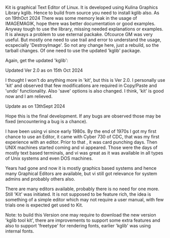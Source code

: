 Kit is graphical Text Editor of Linux. It is developed using Kulina Graphics Library
kglib. Hence to build from source you need to install kglib also.
As on 19thOct 2024
There was some memory leak in the usage of IMAGEMAGIK,
hope there was better documentation or good examples.
Anyway tough to use the library, missing needed  explanations
or examples. It is always a problem to use external packake.
Ofcource GM was very useful. But mostly one need to use trail and
error to understand the usage, ecspecially 'DestroyImage'.
So not any change here, just a rebuild, so the tarball changes.
Of one need to use the updated 'kglib' package.

Again, get the updated 'kglib':

Updated Ver 2.0 as on 15th Oct 2024

I thought I won't do anything more in 'kit', but this
is Ver 2.0. I personally use 'kit' and observed that
few modifications are required in Copy/Paste and 'undo'
functionality. Also 'save' options is also changed.
I think, 'kit' is good now and I am relieved.

Update as on 13thSept 2024

Hope this is the final development.
If any bugs are observed those  may be fixed (encountering a bug is a chance).

I have been using vi since early 1980s. By the end of 1970s I got
my first chance to use an Editor, it came with Cyber 730 of CDC, that was
my first experience with an editor. Prior to that , it was card punching days.
Then UNIX machines started coming and vi appeared. Those were the days
of mostly text based terminals, and vi was great as it was available in
all types of Unix systems and even DOS machines.

Years had gone and now it is mostly graphics based systems and hence many
Graphical Editors are available, but vi still got relevance for system
admins and probably others also.

There are many editors available, probably there is no need for
one more. Still 'Kit' was initiated. It is not supposed to be feature rich,
the idea is something of a  simple editor which may not require a user
manual, with few trials one is expected get used to Kit.

Note: to build this Version one may require to download
the new version 'kglib tool kit', there are improvements 
to support some extra features and also to support 'freetype'
for rendering  fonts, earlier 'kglib' was using internal fonts.

